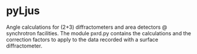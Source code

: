 # pyLjus
Angle calculations for (2+3) diffractometers and area detectors @ synchrotron facilities.
The module pxrd.py contains the calculations and the correction factors to apply to the data recorded with a surface diffractometer.
